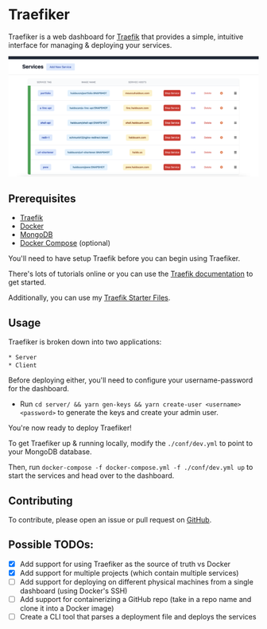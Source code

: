 # Traefiker

Traefiker is a web dashboard for [Traefik](https://traefik.io/) that provides a simple, intuitive interface for managing & deploying your services.

![Traefiker's Dashboard](.github/assets/dashboard-view.png "Dashboard")

## Prerequisites

-   [Traefik](https://traefik.io/)
-   [Docker](https://www.docker.com/)
-   [MongoDB](https://www.mongodb.com/)
-   [Docker Compose](https://docs.docker.com/compose/) (optional)

You'll need to have setup Traefik before you can begin using Traefiker.

There's lots of tutorials online or you can use the [Traefik documentation](https://doc.traefik.io/traefik/getting-started/quick-start/) to get started.

Additionally, you can use my [Traefik Starter Files](https://github.com/haidousm/traefik-starter).

## Usage

Traefiker is broken down into two applications:

    * Server
    * Client

Before deploying either, you'll need to configure your username-password for the dashboard.

-   Run `cd server/ && yarn gen-keys && yarn create-user <username> <password>` to generate the keys and create your admin user.

You're now ready to deploy Traefiker!

To get Traefiker up & running locally, modify the `./conf/dev.yml` to point to your MongoDB database.

Then, run `docker-compose -f docker-compose.yml -f ./conf/dev.yml up` to start the services and head over to the dashboard.

## Contributing

To contribute, please open an issue or pull request on [GitHub](https://github.com/haidousm/traefiker/issues).

## Possible TODOs:

-   [x] Add support for using Traefiker as the source of truth vs Docker
-   [x] Add support for multiple projects (which contain multiple services)
-   [ ] Add support for deploying on different physical machines from a single dashboard (using Docker's SSH)
-   [ ] Add support for containerizing a GitHub repo (take in a repo name and clone it into a Docker image)
-   [ ] Create a CLI tool that parses a deployment file and deploys the services
